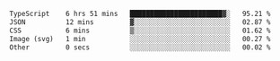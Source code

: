 <!--START_SECTION:waka-->

```txt
TypeScript    6 hrs 51 mins   ███████████████████████▓░   95.21 %
JSON          12 mins         ▓░░░░░░░░░░░░░░░░░░░░░░░░   02.87 %
CSS           6 mins          ▒░░░░░░░░░░░░░░░░░░░░░░░░   01.62 %
Image (svg)   1 min           ░░░░░░░░░░░░░░░░░░░░░░░░░   00.27 %
Other         0 secs          ░░░░░░░░░░░░░░░░░░░░░░░░░   00.02 %
```

<!--END_SECTION:waka-->
